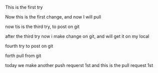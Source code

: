 This is the first try


Now this is the first change, and now I will pull


now tis is the third try, to post on git

after the third try now i make change on git, and will get it on my local


fourth try to post on git

forth pull from git

today we make another push requerst 1st
and this is the pull request 1st
